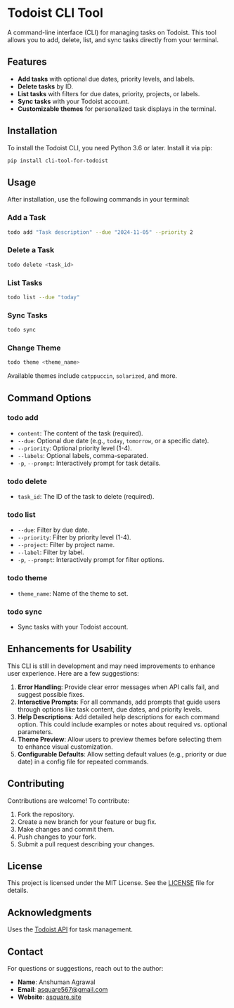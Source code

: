 # Todoist CLI Tool

A command-line interface (CLI) for managing tasks on Todoist. This tool allows you to add, delete, list, and sync tasks directly from your terminal.

## Features

- **Add tasks** with optional due dates, priority levels, and labels.
- **Delete tasks** by ID.
- **List tasks** with filters for due dates, priority, projects, or labels.
- **Sync tasks** with your Todoist account.
- **Customizable themes** for personalized task displays in the terminal.

## Installation

To install the Todoist CLI, you need Python 3.6 or later. Install it via pip:

```bash
pip install cli-tool-for-todoist
```

## Usage

After installation, use the following commands in your terminal:

### Add a Task

```bash
todo add "Task description" --due "2024-11-05" --priority 2
```

### Delete a Task

```bash
todo delete <task_id>
```

### List Tasks

```bash
todo list --due "today"
```

### Sync Tasks

```bash
todo sync
```

### Change Theme

```bash
todo theme <theme_name>
```

Available themes include `catppuccin`, `solarized`, and more.

## Command Options

### todo add
- `content`: The content of the task (required).
- `--due`: Optional due date (e.g., `today`, `tomorrow`, or a specific date).
- `--priority`: Optional priority level (1-4).
- `--labels`: Optional labels, comma-separated.
- `-p`, `--prompt`: Interactively prompt for task details.

### todo delete
- `task_id`: The ID of the task to delete (required).

### todo list
- `--due`: Filter by due date.
- `--priority`: Filter by priority level (1-4).
- `--project`: Filter by project name.
- `--label`: Filter by label.
- `-p`, `--prompt`: Interactively prompt for filter options.

### todo theme
- `theme_name`: Name of the theme to set.

### todo sync
- Sync tasks with your Todoist account.

## Enhancements for Usability

This CLI is still in development and may need improvements to enhance user experience. Here are a few suggestions:

1. **Error Handling**: Provide clear error messages when API calls fail, and suggest possible fixes.
2. **Interactive Prompts**: For all commands, add prompts that guide users through options like task content, due dates, and priority levels.
3. **Help Descriptions**: Add detailed help descriptions for each command option. This could include examples or notes about required vs. optional parameters.
4. **Theme Preview**: Allow users to preview themes before selecting them to enhance visual customization.
5. **Configurable Defaults**: Allow setting default values (e.g., priority or due date) in a config file for repeated commands.

## Contributing

Contributions are welcome! To contribute:

1. Fork the repository.
2. Create a new branch for your feature or bug fix.
3. Make changes and commit them.
4. Push changes to your fork.
5. Submit a pull request describing your changes.

## License

This project is licensed under the MIT License. See the [LICENSE](LICENSE) file for details.

## Acknowledgments

Uses the [Todoist API](https://developer.todoist.com/) for task management.

## Contact

For questions or suggestions, reach out to the author:

- **Name**: Anshuman Agrawal
- **Email**: asquare567@gmail.com
- **Website**: [asquare.site](https://www.asquare.site)

